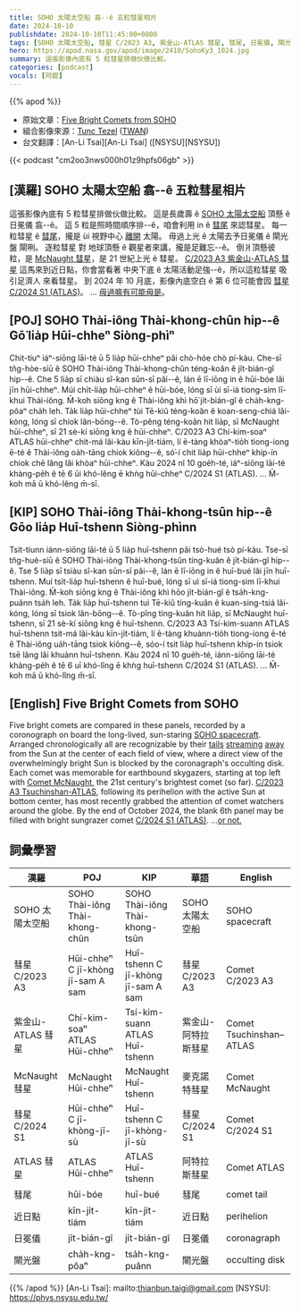 ```yaml
---
title: SOHO 太陽太空船 翕--ê 五粒彗星相片
date: 2024-10-10
publishdate: 2024-10-10T11:45:00+0800
tags: [SOHO 太陽太空船, 彗星 C/2023 A3, 紫金山-ATLAS 彗星, 彗尾, 日冕儀, 閘光盤, McNaught 彗星, 彗星 C/2024 S1, ATLAS 彗星, 近日點]
hero: https://apod.nasa.gov/apod/image/2410/SohoKy3_1024.jpg
summary: 這張影像內底有 5 粒彗星排做伙做比較。
categories: [podcast]
vocals: [阿錕]
---
```


{{% apod %}}

- 原始文章：[Five Bright Comets from SOHO](https://apod.nasa.gov/apod/ap241010.html)
- 組合影像來源：[Tunc Tezel](https://twanight.org/profile/tunc-tezel/) ([TWAN](http://www.twanight.org/))
- 台文翻譯：[An-Li Tsai][An-Li Tsai] ([NSYSU][NSYSU])

{{< podcast "cm2oo3nws000h01z9hpfs06gb" >}}

## [漢羅] SOHO 太陽太空船 翕--ê 五粒彗星相片
這張影像內底有 5 粒彗星排做伙做比較。
這是長歲壽 ê [SOHO 太陽太空船][SOHO spacecraft] 頂懸 ê 日冕儀 翕--ê。
這 5 粒是照時間順序排--ê，咱會利用 in ê [彗尾][tails] 來認彗星。
每一粒彗星 ê [彗尾][streaming]，攏是 ùi 視野中心 [離開][away] 太陽。
毋過上光 ê 太陽去予日冕儀 ê 閘光盤 閘咧。
逐粒彗星 對 地球頂懸 ê 觀星者來講，攏是足難忘--ê。
倒爿頂懸彼粒，是 [McNaught 彗星][Comet McNaught]，是 21 世紀上光 ê 彗星。
[C/2023 A3 紫金山-ATLAS 彗星][C/2023 A3 Tsuchinshan-ATLAS] 這馬來到近日點，你會當看著 中央下底 ê 太陽活動足強--ê，所以這粒彗星 吸引足濟人 來看彗星。
到 2024 年 10 月底，影像內底空白 ê 第 6 位可能會囥 [彗星 C/2024 S1 (ATLAS)][C/2024 S1 (ATLAS)]。
... [毋過嘛有可能毋是][or not.]。

## [POJ] SOHO Thài-iông Thài-khong-chûn hip--ê Gō͘ lia̍p Hūi-chheⁿ Siòng-phìⁿ
Chit-tiuⁿ iáⁿ-siōng lāi-té ū 5 lia̍p hūi-chheⁿ pâi chò-hóe chò pí-kàu.
Che-sī tn̂g-hòe-siū ê SOHO Thài-iông Thài-khong-chûn téng-koân ê ji̍t-bián-gî hip--ê.
Che 5 lia̍p sī chiàu sî-kan sūn-sī pâi--ê, lán ē lī-iōng in ê hūi-bóe lâi jīn hūi-chheⁿ.
Múi chi̍t-lia̍p hūi-chheⁿ ê hūi-bóe, lóng sī ùi sī-iá tiong-sim lī-khui Thài-iông.
M̄-koh siōng kng ê Thài-iông khì hō͘ ji̍t-bián-gî ê cha̍h-kng-pôaⁿ cha̍h leh.
Ta̍k lia̍p hūi-chheⁿ tùi Tē-kiû téng-koân ê koan-seng-chiá lâi-kóng, lóng sī chiok lân-bōng--ê.
Tò-pêng téng-koân hit lia̍p, sī McNaught hūi-chheⁿ, sī 21 sè-kí siōng kng ê hūi-chheⁿ.
C/2023 A3 Chí-kim-soaⁿ ATLAS hūi-chheⁿ chit-má lâi-kàu kīn-ji̍t-tiám, lí ē-tàng khòaⁿ-tio̍h tiong-iong ē-té ê Thài-iông oa̍h-tāng chiok kiông--ê, só͘-í chit lia̍p hūi-chheⁿ khip-ín chiok chē lâng lâi khòaⁿ hūi-chheⁿ.
Kàu 2024 nî 10 goe̍h-té, iáⁿ-siōng lāi-té khàng-pe̍h ê tē 6 ūi khó-lêng ē khǹg hūi-chheⁿ C/2024 S1 (ATLAS).
... M̄-koh mā ū khó-lêng m̄-sī.

## [KIP] SOHO Thài-iông Thài-khong-tsûn hip--ê Gōo lia̍p Huī-tshenn Siòng-phìnn
Tsit-tiunn iánn-siōng lāi-té ū 5 lia̍p huī-tshenn pâi tsò-hué tsò pí-kàu.
Tse-sī tn̂g-huè-siū ê SOHO Thài-iông Thài-khong-tsûn tíng-kuân ê ji̍t-bián-gî hip--ê.
Tse 5 lia̍p sī tsiàu sî-kan sūn-sī pâi--ê, lán ē lī-iōng in ê huī-bué lâi jīn huī-tshenn.
Muí tsi̍t-lia̍p huī-tshenn ê huī-bué, lóng sī uì sī-iá tiong-sim lī-khui Thài-iông.
M̄-koh siōng kng ê Thài-iông khì hōo ji̍t-bián-gî ê tsa̍h-kng-puânn tsa̍h leh.
Ta̍k lia̍p huī-tshenn tuì Tē-kiû tíng-kuân ê kuan-sing-tsiá lâi-kóng, lóng sī tsiok lân-bōng--ê.
Tò-pîng tíng-kuân hit lia̍p, sī McNaught huī-tshenn, sī 21 sè-kí siōng kng ê huī-tshenn.
C/2023 A3 Tsí-kim-suann ATLAS huī-tshenn tsit-má lâi-kàu kīn-ji̍t-tiám, lí ē-tàng khuànn-tio̍h tiong-iong ē-té ê Thài-iông ua̍h-tāng tsiok kiông--ê, sóo-í tsit lia̍p huī-tshenn khip-ín tsiok tsē lâng lâi khuànn huī-tshenn.
Kàu 2024 nî 10 gue̍h-té, iánn-siōng lāi-té khàng-pe̍h ê tē 6 uī khó-lîng ē khǹg huī-tshenn C/2024 S1 (ATLAS).
... M̄-koh mā ū khó-lîng m̄-sī.

## [English] Five Bright Comets from SOHO
Five bright comets are compared in these panels, recorded by a coronograph on board the long-lived, sun-staring [SOHO spacecraft][SOHO spacecraft].
Arranged chronologically all are recognizable by their [tails][tails] [streaming][streaming] [away][away] from the Sun at the center of each field of view, where a direct view of the overwhelmingly bright Sun is blocked by the coronagraph's occulting disk.
Each comet was memorable for earthbound skygazers, starting at top left with [Comet McNaught][Comet McNaught], the 21st century's brightest comet (so far).
[C/2023 A3 Tsuchinshan-ATLAS][C/2023 A3 Tsuchinshan-ATLAS], following its perihelion with the active Sun at bottom center, has most recently grabbed the attention of comet watchers around the globe.
By the end of October 2024, the blank 6th panel may be filled with bright sungrazer comet [C/2024 S1 (ATLAS)][C/2024 S1 (ATLAS)].
...[or not.][or not.]

## 詞彙學習
|漢羅|POJ|KIP|華語|English|
|-|-|-|-|-|
| SOHO 太陽太空船 | SOHO Thài-iông Thài-khong-chûn | SOHO Thài-iông Thài-khong-tsûn | SOHO 太陽太空船 | SOHO spacecraft |
| 彗星 C/2023 A3 | Hūi-chheⁿ C jī-khòng jī-sam A sam | Huī-tshenn C jī-khòng jī-sam A sam | 彗星 C/2023 A3 | Comet C/2023 A3 |
| 紫金山-ATLAS 彗星 | Chí-kim-soaⁿ ATLAS Hūi-chheⁿ | Tsí-kim-suann ATLAS Huī-tshenn | 紫金山-阿特拉斯彗星 | Comet Tsuchinshan–ATLAS |
| McNaught 彗星 | McNaught Hūi-chheⁿ | McNaught Huī-tshenn | 麥克諾特彗星 | Comet McNaught |
| 彗星 C/2024 S1 | Hūi-chheⁿ C jī-khòng-jī-sù| Huī-tshenn C jī-khòng-jī-sù | 彗星 C/2024 S1 | Comet C/2024 S1 |
| ATLAS 彗星 | ATLAS Hūi-chheⁿ | ATLAS Huī-tshenn | 阿特拉斯彗星 | Comet ATLAS |
| 彗尾 | hūi-bóe | huī-bué | 彗尾 | comet tail |
| 近日點 | kīn-ji̍t-tiám | kīn-ji̍t-tiám | 近日點 | perihelion |
| 日冕儀 | ji̍t-bián-gî | ji̍t-bián-gî | 日冕儀 | coronagraph |
| 閘光盤 | cha̍h-kng-pôaⁿ | tsa̍h-kng-puânn | 閘光盤 | occulting disk |

{{% /apod %}}
[An-Li Tsai]: mailto:thianbun.taigi@gmail.com
[NSYSU]: https://phys.nsysu.edu.tw/

[copyright]: https://apod.nasa.gov/apod/fap/lib/about_apod.html#srapply
[License3]: https://creativecommons.org/licenses/by/3.0/
[License2]:https://creativecommons.org/licenses/by-nc-nd/2.0/

[SOHO spacecraft]:https://soho.nascom.nasa.gov/
[tails]:https://apod.nasa.gov/apod/ap241010.htmlap111231.html
[streaming]:https://apod.nasa.gov/apod/ap241010.htmlap131116.html
[away]:https://apod.nasa.gov/apod/ap241010.htmlap200718.html
[Comet McNaught]:https://apod.nasa.gov/apod/ap241010.htmlap070122.html
[C/2023 A3 Tsuchinshan-ATLAS]:https://apod.nasa.gov/apod/ap241010.htmlap241007.html
[C/2024 S1 (ATLAS)]:https://earthsky.org/space/sungrazer-comet-bright-daytime-a11bp7i/
[or not.]:https://www.astronomerstelegram.org/?read=16857
